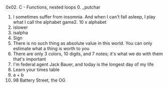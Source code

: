 0x02. C - Functions, nested loops
0. _putchar
1. I sometimes suffer from insomnia. And when I can't fall asleep, I play what I call the alphabet game2. 10 x alphabet
3. islower
4. isalpha
5. Sign
6. There is no such thing as absolute value in this world. You can only estimate what a thing is worth to you
7. There are only 3 colors, 10 digits, and 7 notes; it's what we do with them that's important
8. I'm federal agent Jack Bauer, and today is the longest day of my life
9. Learn your times table
10. a + b
11. 98 Battery Street, the OG

